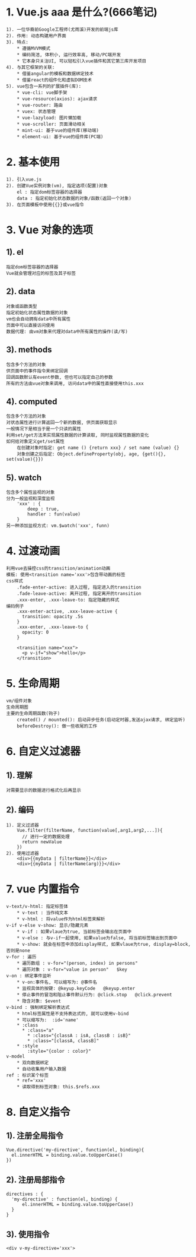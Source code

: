 # 1. Vue.js aaa 是什么?(666笔记)

    1). 一位华裔前Google工程师(尤雨溪)开发的前端js库
    2). 作用: 动态构建用户界面
    3). 特点:
    	* 遵循MVVM模式
    	* 编码简洁, 体积小, 运行效率高, 移动/PC端开发
    	* 它本身只关注UI, 可以轻松引入vue插件和其它第三库开发项目
    4). 与其它框架的关联:
    	* 借鉴angular的模板和数据绑定技术
    	* 借鉴react的组件化和虚拟DOM技术
    5). vue包含一系列的扩展插件(库):
    	* vue-cli: vue脚手架
    	* vue-resource(axios): ajax请求
    	* vue-router: 路由
    	* vuex: 状态管理
    	* vue-lazyload: 图片懒加载
    	* vue-scroller: 页面滑动相关
    	* mint-ui: 基于vue的组件库(移动端)
    	* element-ui: 基于vue的组件库(PC端)

# 2. 基本使用

    1). 引入vue.js
    2). 创建Vue实例对象(vm), 指定选项(配置)对象
    	el : 指定dom标签容器的选择器
    	data : 指定初始化状态数据的对象/函数(返回一个对象)
    3). 在页面模板中使用{{}}或vue指令

# 3. Vue 对象的选项

## 1). el

    指定dom标签容器的选择器
    Vue就会管理对应的标签及其子标签

## 2). data

    对象或函数类型
    指定初始化状态属性数据的对象
    vm也会自动拥有data中所有属性
    页面中可以直接访问使用
    数据代理: 由vm对象来代理对data中所有属性的操作(读/写)

## 3). methods

    包含多个方法的对象
    供页面中的事件指令来绑定回调
    回调函数默认有event参数, 但也可以指定自己的参数
    所有的方法由vue对象来调用, 访问data中的属性直接使用this.xxx

## 4). computed

    包含多个方法的对象
    对状态属性进行计算返回一个新的数据, 供页面获取显示
    一般情况下是相当于是一个只读的属性
    利用set/get方法来实现属性数据的计算读取, 同时监视属性数据的变化
    如何给对象定义get/set属性
    	在创建对象时指定: get name () {return xxx} / set name (value) {}
      	对象创建之后指定: Object.defineProperty(obj, age, {get(){}, set(value){}})

## 5). watch

    包含多个属性监视的对象
    分为一般监视和深度监视
    	'xxx' : {
    		deep : true,
    		handler : fun(value)
    	}
    另一种添加监视方式: vm.$watch('xxx', funn)

# 4. 过渡动画

    利用vue去操控css的transition/animation动画
    模板: 使用<transition name='xxx'>包含带动画的标签
    css样式
    	.fade-enter-active: 进入过程, 指定进入的transition
    	.fade-leave-active: 离开过程, 指定离开的transition
    	.xxx-enter, .xxx-leave-to: 指定隐藏的样式
    编码例子
        .xxx-enter-active, .xxx-leave-active {
          transition: opacity .5s
        }
        .xxx-enter, .xxx-leave-to {
          opacity: 0
        }

        <transition name="xxx">
          <p v-if="show">hello</p>
        </transition>

# 5. 生命周期

    vm/组件对象
    生命周期图
    主要的生命周期函数(钩子)
    	created() / mounted(): 启动异步任务(启动定时器,发送ajax请求, 绑定监听)
    	beforeDestroy(): 做一些收尾的工作

# 6. 自定义过滤器

## 1). 理解

    对需要显示的数据进行格式化后再显示

## 2). 编码

    1). 定义过滤器
    	Vue.filter(filterName, function(value[,arg1,arg2,...]){
    	  // 进行一定的数据处理
    	  return newValue
    	})
    2). 使用过滤器
    	<div>{{myData | filterName}}</div>
    	<div>{{myData | filterName(arg)}}</div>

# 7. vue 内置指令

    v-text/v-html: 指定标签体
    	* v-text : 当作纯文本
    	* v-html : 将value作为html标签来解析
    v-if v-else v-show: 显示/隐藏元素
    	* v-if : 如果vlaue为true, 当前标签会输出在页面中
    	* v-else : 与v-if一起使用, 如果value为false, 将当前标签输出到页面中
    	* v-show: 就会在标签中添加display样式, 如果vlaue为true, display=block, 否则是none
    v-for : 遍历
    	* 遍历数组 : v-for="(person, index) in persons"
    	* 遍历对象 : v-for="value in person"   $key
    v-on : 绑定事件监听
    	* v-on:事件名, 可以缩写为: @事件名
    	* 监视具体的按键: @keyup.keyCode   @keyup.enter
    	* 停止事件的冒泡和阻止事件默认行为: @click.stop   @click.prevent
    	* 隐含对象: $event
    v-bind : 强制绑定解析表达式
    	* html标签属性是不支持表达式的, 就可以使用v-bind
    	* 可以缩写为:  :id='name'
    	* :class
    	  * :class="a"
    		* :class="{classA : isA, classB : isB}"
    		* :class="[classA, classB]"
    	* :style
    		:style="{color : color}"
    v-model
    	* 双向数据绑定
    	* 自动收集用户输入数据
    ref : 标识某个标签
    	* ref='xxx'
    	* 读取得到标签对象: this.$refs.xxx

# 8. 自定义指令

## 1). 注册全局指令

    Vue.directive('my-directive', function(el, binding){
      el.innerHTML = binding.value.toUpperCase()
    })

## 2). 注册局部指令

    directives : {
      'my-directive' : function(el, binding) {
          el.innerHTML = binding.value.toUpperCase()
      }
    }

## 3). 使用指令

    <div v-my-directive='xxx'>

